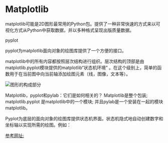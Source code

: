 # Matplotlib

matplotlib可能是2D图形最常用的Python包。提供了一种非常快速的方式来以可视化方式从Python中获取数据，并以多种格式呈现出版质量数据。

pyplot

pyplot为matplotlib面向对象的绘图库提供了一个方便的接口。

matplotlib中的所有内容都按照层次结构进行组织。层次结构的顶部是由matplotlib.pyplot模块提供的matplotlib“状态机环境” 。在这个级别上，简单的函数用于在当前图中向当前轴添加绘图元素（线，图像，文本等）。

![图形的构成部分](https://matplotlib.org/_images/anatomy.png)

Matplotlib，pyplot和pylab：它们是如何相关的？
Matplotlib是整个包装; matplotlib.pyplot 是matplotlib中的一个模块; 并且pylab是一个安装在一起的模块matplotlib。

Pyplot为底层的面向对象的绘图库提供状态机界面。状态机隐式地自动创建数字和坐标轴以实现所需的绘图。例如：




















[参考网址:](https://www.labri.fr/perso/nrougier/teaching/matplotlib/)
